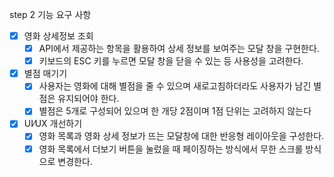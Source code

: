step 2 기능 요구 사항

- [x] 영화 상세정보 조회
  - [x] API에서 제공하는 항목을 활용하여 상세 정보를 보여주는 모달 창을 구현한다.
  - [x] 키보드의 ESC 키를 누르면 모달 창을 닫을 수 있는 등 사용성을 고려한다.
- [x] 별점 매기기
  - [x] 사용자는 영화에 대해 별점을 줄 수 있으며 새로고침하더라도 사용자가 남긴 별점은 유지되어야 한다.
  - [x] 별점은 5개로 구성되어 있으며 한 개당 2점이며 1점 단위는 고려하지 않는다
- [x] UI⁄UX 개선하기
  - [x] 영화 목록과 영화 상세 정보가 뜨는 모달창에 대한 반응형 레이아웃을 구성한다.
  - [x] 영화 목록에서 더보기 버튼을 눌렀을 때 페이징하는 방식에서 무한 스크롤 방식으로 변경한다.
